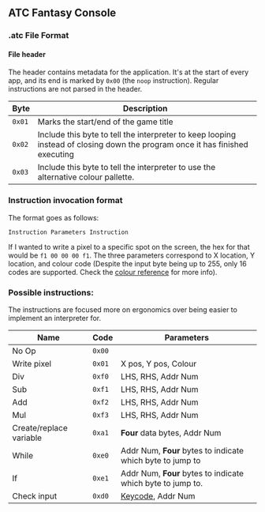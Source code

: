 ## ATC Fantasy Console

### .atc File Format

#### File header

The header contains metadata for the application. It's at the start of every app, and its end is marked by `0x00` (the `noop` instruction). Regular instructions are not parsed in the header.

| Byte | Description |
|--    | --                                           |
|`0x01`| Marks the start/end of the game title        |
|`0x02`| Include this byte to tell the interpreter to keep looping instead of closing down the program once it has finished executing |
| `0x03` | Include this byte to tell the interpreter to use the alternative colour pallette. |

### Instruction invocation format

The format goes as follows:

`Instruction Parameters Instruction`

If I wanted to write a pixel to a specific spot on the screen, the hex for that would be `f1 00 00 00 f1`. The three parameters correspond to X location, Y location, and colour code (Despite the input byte being up to 255, only 16 codes are supported. Check the [colour reference](colour_code.md) for more info).

### Possible instructions:

The instructions are focused more on ergonomics over being easier to implement an interpreter for.

| Name | Code | Parameters
| -- | -- | -- |
| No Op | `0x00` | |
| Write pixel | `0x01` | X pos, Y pos, Colour |
| Div | `0xf0` | LHS, RHS, Addr Num |
| Sub | `0xf1` | LHS, RHS, Addr Num |
| Add | `0xf2` | LHS, RHS, Addr Num |
| Mul | `0xf3` | LHS, RHS, Addr Num |
| Create/replace variable | `0xa1` | **Four** data bytes, Addr Num |
| While | `0xe0` | Addr Num, **Four** bytes to indicate which byte to jump to |
| If | `0xe1` | Addr Num, **Four** bytes to indicate which byte to jump to. |
| Check input | `0xd0` | [Keycode](key_code.md), Addr Num |